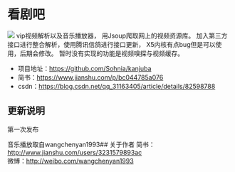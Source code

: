 # 看剧吧
![](https://raw.githubusercontent.com/Sohnia/kanjuba/master/app/src/main/res/mipmap-xxxhdpi/ic_launcher.png)
vip视频解析以及音乐播放器，
用Jsoup爬取网上的视频资源库。
加入第三方接口进行整合解析，使用腾讯信鸽进行接口更新，
X5内核有点bug但是可以使用，后期会修改。
暂时没有实现的功能是视频嗅探与视频缓存。



- 项目地址：https://github.com/Sohnia/kanjuba
- 简书：https://www.jianshu.com/p/bc044785a076
- csdn：https://blog.csdn.net/qq_31163405/article/details/82598788

## 更新说明
第一次发布


音乐播放取自wangchenyan1993## 关于作者 
简书：http://www.jianshu.com/users/3231579893ac<br>
微博：http://weibo.com/wangchenyan1993

